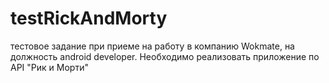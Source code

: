 # testRickAndMorty
тестовое задание при приеме на работу в компанию Wokmate, на должность android developer.
Необходимо реализовать приложение по API "Рик и Морти"
